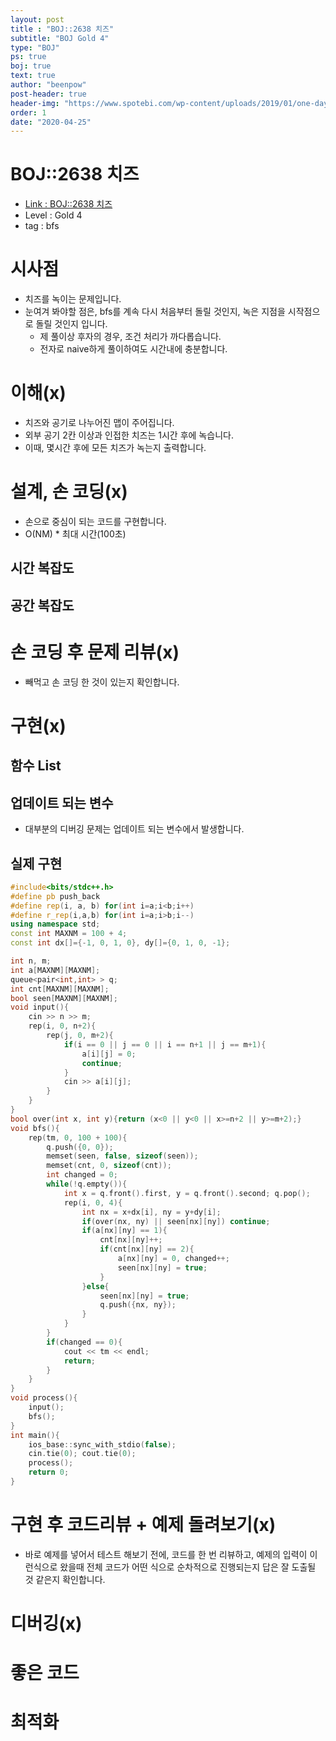 ```yaml
---
layout: post
title : "BOJ::2638 치즈"
subtitle: "BOJ Gold 4"
type: "BOJ"
ps: true
boj: true
text: true
author: "beenpow"
post-header: true
header-img: "https://www.spotebi.com/wp-content/uploads/2019/01/one-day-day-one-workout-motivation-spotebi.jpg"
order: 1
date: "2020-04-25"
---
```

# BOJ::2638 치즈
- [Link : BOJ::2638 치즈](https://www.acmicpc.net/problem/2638)
- Level : Gold 4
- tag : bfs

# 시사점
- 치즈를 녹이는 문제입니다.
- 눈여겨 봐야할 점은, bfs를 계속 다시 처음부터 돌릴 것인지, 녹은 지점을 시작점으로 돌릴 것인지 입니다.
  - 제 풀이상 후자의 경우, 조건 처리가 까다롭습니다.
  - 전자로 naive하게 풀이하여도 시간내에 충분합니다.

# 이해(x)
- 치즈와 공기로 나누어진 맵이 주어집니다.
- 외부 공기 2칸 이상과 인접한 치즈는 1시간 후에 녹습니다.
- 이때, 몇시간 후에 모든 치즈가 녹는지 출력합니다.

# 설계, 손 코딩(x)
- 손으로 중심이 되는 코드를 구현합니다.
- O(NM) * 최대 시간(100초) 

## 시간 복잡도

## 공간 복잡도

# 손 코딩 후 문제 리뷰(x)
- 빼먹고 손 코딩 한 것이 있는지 확인합니다.

# 구현(x)

## 함수 List 

## 업데이트 되는 변수
- 대부분의 디버깅 문제는 업데이트 되는 변수에서 발생합니다.

## 실제 구현 

```cpp
#include<bits/stdc++.h>
#define pb push_back
#define rep(i, a, b) for(int i=a;i<b;i++)
#define r_rep(i,a,b) for(int i=a;i>b;i--)
using namespace std;
const int MAXNM = 100 + 4;
const int dx[]={-1, 0, 1, 0}, dy[]={0, 1, 0, -1};

int n, m;
int a[MAXNM][MAXNM];
queue<pair<int,int> > q;
int cnt[MAXNM][MAXNM];
bool seen[MAXNM][MAXNM];
void input(){
    cin >> n >> m;
    rep(i, 0, n+2){
        rep(j, 0, m+2){
            if(i == 0 || j == 0 || i == n+1 || j == m+1){
                a[i][j] = 0;
                continue;
            }
            cin >> a[i][j];
        }
    }
}
bool over(int x, int y){return (x<0 || y<0 || x>=n+2 || y>=m+2);}
void bfs(){
    rep(tm, 0, 100 + 100){
        q.push({0, 0});
        memset(seen, false, sizeof(seen));
        memset(cnt, 0, sizeof(cnt));
        int changed = 0;
        while(!q.empty()){
            int x = q.front().first, y = q.front().second; q.pop();
            rep(i, 0, 4){
                int nx = x+dx[i], ny = y+dy[i];
                if(over(nx, ny) || seen[nx][ny]) continue;
                if(a[nx][ny] == 1){
                    cnt[nx][ny]++;
                    if(cnt[nx][ny] == 2){
                        a[nx][ny] = 0, changed++;
                        seen[nx][ny] = true;
                    }
                }else{
                    seen[nx][ny] = true;
                    q.push({nx, ny});
                }
            }
        }
        if(changed == 0){
            cout << tm << endl;
            return;
        }
    }
}
void process(){
    input();
    bfs();
}
int main(){
    ios_base::sync_with_stdio(false);
    cin.tie(0); cout.tie(0);
    process();
    return 0;
}
```

# 구현 후 코드리뷰 + 예제 돌려보기(x)
- 바로 예제를 넣어서 테스트 해보기 전에, 코드를 한 번 리뷰하고, 예제의 입력이 이런식으로 왔을때
  전체 코드가 어떤 식으로 순차적으로 진행되는지 답은 잘 도출될 것 같은지 확인합니다.

# 디버깅(x)

# 좋은 코드

# 최적화
